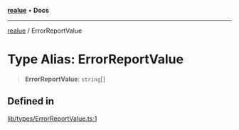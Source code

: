 [**realue**](../README.md) • **Docs**

***

[realue](../README.md) / ErrorReportValue

# Type Alias: ErrorReportValue

> **ErrorReportValue**: `string`[]

## Defined in

[lib/types/ErrorReportValue.ts:1](https://github.com/nevoland/realue/blob/3b94de974007eb3f6e3fed9f3fba05ea8113f723/lib/types/ErrorReportValue.ts#L1)

